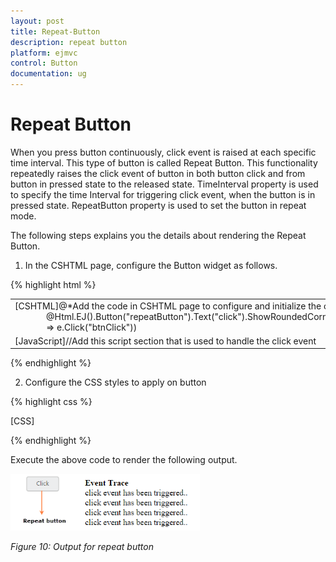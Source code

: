 ```yaml
---
layout: post
title: Repeat-Button
description: repeat button
platform: ejmvc
control: Button
documentation: ug
---
```


# Repeat Button

When you press button continuously, click event is raised at each specific time interval. This type of button is called Repeat Button. This functionality repeatedly raises the click event of button in both button click and from button in pressed state to the released state. TimeInterval property is used to specify the time Interval for triggering click event, when the button is in pressed state. RepeatButton property is used to set the button in repeat mode.

The following steps explains you the details about rendering the Repeat Button.

1. In the CSHTML page, configure the Button widget as follows.

{% highlight html %}

<table>
<tr>
<td>
[CSHTML]@*Add the code in CSHTML page to configure and initialize the control*@  @* Enable the button in repeat action mode and specifies time interval.*@    <div class="control">        <div class="align">            @Html.EJ().Button("repeatButton").Text("click").ShowRoundedCorner(true).Size(ButtonSize.Mini).RepeatButton(true).TimeInterval("200").ClientSideEvents(e => e.Click("btnClick"))        </div>        <div class="align">            <div><b>Event Trace</b></div>            <div class="eventTrace"></div>        </div>    </div></td></tr>
<tr>
<td>
[JavaScript]//Add this script section that is used to handle the click event    <script type="text/javascript">        function btnClick(e) {            $(".eventTrace").html("click event has been triggered..</br>" + $(".eventTrace").html());        }    </script></td></tr>
</table>


{% endhighlight  %}

2. Configure the CSS styles to apply on button

{% highlight css %}

[CSS]

<style>

        .align {

            display: table-cell;

            padding-left: 50px;

        }

    </style>

{% endhighlight  %}

Execute the above code to render the following output.

![](Repeat-Button_images/Repeat-Button_img1.png)



_Figure 10: Output for repeat button_


